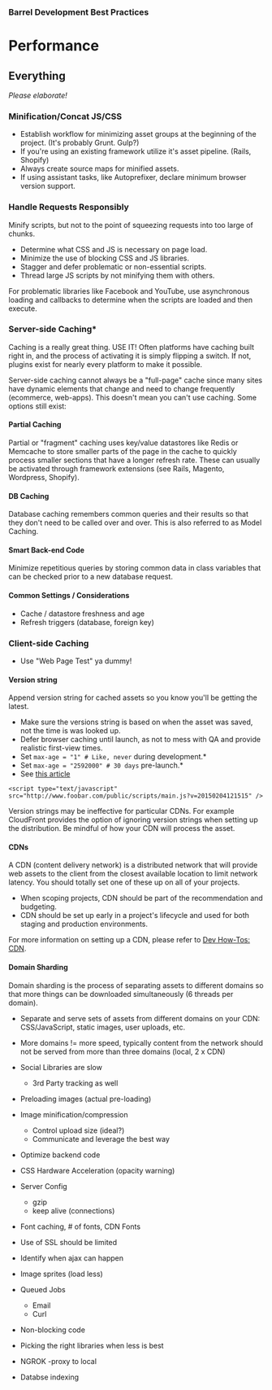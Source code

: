 ### Barrel Development Best Practices

# Performance
 
## Everything

*Please elaborate!*

### Minification/Concat JS/CSS
- Establish workflow for minimizing asset groups at the beginning of the project. (It's probably Grunt. Gulp?)
- If you're using an existing framework utilize it's asset pipeline. (Rails, Shopify)
- Always create source maps for minified assets.
- If using assistant tasks, like Autoprefixer, declare minimum browser version support.

### Handle Requests Responsibly
Minify scripts, but not to the point of squeezing requests into too large of chunks.

- Determine what CSS and JS is necessary on page load.
- Minimize the use of blocking CSS and JS libraries.
- Stagger and defer problematic or non-essential scripts.
- Thread large JS scripts by not minifying them with others.

For problematic libraries like Facebook and YouTube, use asynchronous loading and callbacks to determine when the scripts are loaded and then execute.

### Server-side Caching*
Caching is a really great thing. USE IT! Often platforms have caching built right in, and the process of activating it is simply flipping a switch. If not, plugins exist for nearly every platform to make it possible.

Server-side caching cannot always be a "full-page" cache since many sites have dynamic elements that change and need to change frequently (ecommerce, web-apps). This doesn't mean you can't use caching. Some options still exist:

#### Partial Caching
Partial or "fragment" caching uses key/value datastores like Redis or Memcache to store smaller parts of the page in the cache to quickly process smaller sections that have a longer refresh rate. These can usually be activated through framework extensions (see Rails, Magento, Wordpress, Shopify).

#### DB Caching
Database caching remembers common queries and their results so that they don't need to be called over and over. This is also referred to as Model Caching.

#### Smart Back-end Code
Minimize repetitious queries by storing common data in class variables that can be checked prior to a new database request.

#### Common Settings / Considerations
- Cache / datastore freshness and age
- Refresh triggers (database, foreign key)

### Client-side Caching
- Use "Web Page Test" ya dummy!

#### Version string
Append version string for cached assets so you know you'll be getting the latest.

- Make sure the versions string is based on when the asset was saved, not the time is was looked up.
- Defer browser caching until launch, as not to mess with QA and provide realistic first-view times.
- Set `max-age = "1" # Like, never` during development.*
- Set `max-age = "2592000" # 30 days` pre-launch.*
- See [this article](http://www.mobify.com/blog/beginners-guide-to-http-cache-headers/)

```
<script type="text/javascript" src="http://www.foobar.com/public/scripts/main.js?v=20150204121515" />
```

Version strings may be ineffective for particular CDNs. For example CloudFront provides the option of ignoring version strings when setting up the distribution. Be mindful of how your CDN will process the asset.

#### CDNs
A CDN (content delivery network) is a distributed network that will provide web assets to the client from the closest available location to limit network latency. You should totally set one of these up on all of your projects.

- When scoping projects, CDN should be part of the recommendation and budgeting.
- CDN should be set up early in a project's lifecycle and used for both staging and production environments.

For more information on setting up a CDN, please refer to [Dev How-Tos: CDN](https://github.com/barrel/barrel-dev-how-tos/blob/master/cdns.md).

#### Domain Sharding
Domain sharding is the process of separating assets to different domains so that more things can be downloaded simultaneously (6 threads per domain).

- Separate and serve sets of assets from different domains on your CDN: CSS/JavaScript, static images, user uploads, etc.
- More domains != more speed, typically content from the network should not be served from more than three domains (local, 2 x CDN)


- Social Libraries are slow
    - 3rd Party tracking as well
- Preloading images (actual pre-loading)
- Image minification/compression
    - Control upload size (ideal?)
	- Communicate and leverage the best way
- Optimize backend code
- CSS Hardware Acceleration (opacity warning)
- Server Config
    - gzip
	- keep alive (connections)
- Font caching, # of fonts, CDN Fonts
- Use of SSL should be limited
- Identify when ajax can happen
- Image sprites (load less)
- Queued Jobs
    - Email
	- Curl
- Non-blocking code
- Picking the right libraries when less is best
- NGROK
    -proxy to local
- Databse indexing
